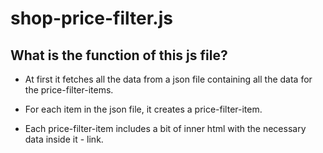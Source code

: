 # shop-price-filter.js

## What is the function of this js file?

- At first it fetches all the data from a json file containing all the data for the price-filter-items.

- For each item in the json file, it creates a price-filter-item.

- Each price-filter-item includes a bit of inner html with the necessary data inside it - link.

